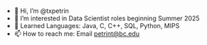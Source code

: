 - 👋 Hi, I’m @txpetrin
- 👀 I’m interested in Data Scientist roles beginning Summer 2025
- 🌱 Learned Languages: Java, C, C++, SQL, Python, MIPS
- 📫 How to reach me: Email petrint@bc.edu

<!---
txpetrin/txpetrin is a ✨ special ✨ repository because its `README.md` (this file) appears on your GitHub profile.
You can click the Preview link to take a look at your changes.
--->
